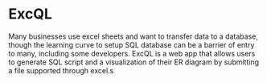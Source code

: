 # ExcQL

Many businesses use excel sheets and want to transfer data to a database, though the learning curve to setup SQL database can be a barrier of entry to many, including some developers. ExcQL is a web app that allows users to generate SQL script and a visualization of their ER diagram by submitting a file supported through excel.s